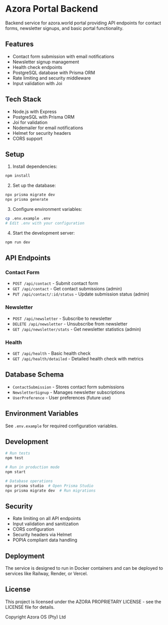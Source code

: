 # Azora Portal Backend

Backend service for azora.world portal providing API endpoints for contact forms, newsletter signups, and basic portal functionality.

## Features

- Contact form submission with email notifications
- Newsletter signup management
- Health check endpoints
- PostgreSQL database with Prisma ORM
- Rate limiting and security middleware
- Input validation with Joi

## Tech Stack

- Node.js with Express
- PostgreSQL with Prisma ORM
- Joi for validation
- Nodemailer for email notifications
- Helmet for security headers
- CORS support

## Setup

1. Install dependencies:
```bash
npm install
```

2. Set up the database:
```bash
npx prisma migrate dev
npx prisma generate
```

3. Configure environment variables:
```bash
cp .env.example .env
# Edit .env with your configuration
```

4. Start the development server:
```bash
npm run dev
```

## API Endpoints

### Contact Form
- `POST /api/contact` - Submit contact form
- `GET /api/contact` - Get contact submissions (admin)
- `PUT /api/contact/:id/status` - Update submission status (admin)

### Newsletter
- `POST /api/newsletter` - Subscribe to newsletter
- `DELETE /api/newsletter` - Unsubscribe from newsletter
- `GET /api/newsletter/stats` - Get newsletter statistics (admin)

### Health
- `GET /api/health` - Basic health check
- `GET /api/health/detailed` - Detailed health check with metrics

## Database Schema

- `ContactSubmission` - Stores contact form submissions
- `NewsletterSignup` - Manages newsletter subscriptions
- `UserPreference` - User preferences (future use)

## Environment Variables

See `.env.example` for required configuration variables.

## Development

```bash
# Run tests
npm test

# Run in production mode
npm start

# Database operations
npx prisma studio  # Open Prisma Studio
npx prisma migrate dev  # Run migrations
```

## Security

- Rate limiting on all API endpoints
- Input validation and sanitization
- CORS configuration
- Security headers via Helmet
- POPIA compliant data handling

## Deployment

The service is designed to run in Docker containers and can be deployed to services like Railway, Render, or Vercel.

## License

This project is licensed under the AZORA PROPRIETARY LICENSE - see the LICENSE file for details.

Copyright Azora OS (Pty) Ltd